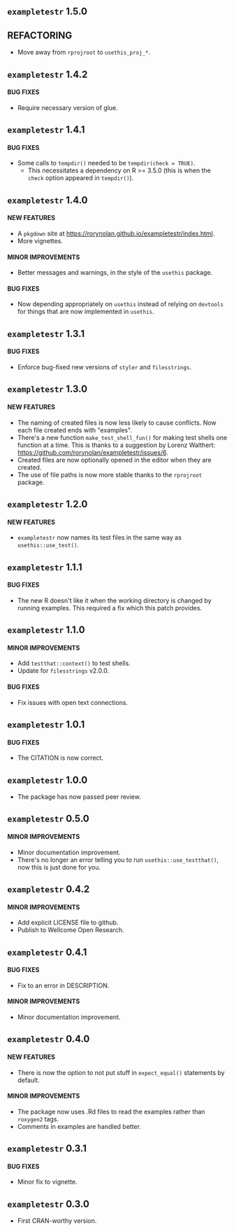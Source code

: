 ## `exampletestr` 1.5.0

## REFACTORING
* Move away from `rprojroot` to `usethis_proj_*`.


## `exampletestr` 1.4.2

#### BUG FIXES
* Require necessary version of glue.


## `exampletestr` 1.4.1

#### BUG FIXES
* Some calls to `tempdir()` needed to be `tempdir(check = TRUE)`.
    - This necessitates a dependency on R >= 3.5.0 (this is when the `check` option appeared in `tempdir()`).


## `exampletestr` 1.4.0

#### NEW FEATURES
* A `pkgdown` site at https://rorynolan.github.io/exampletestr/index.html.
* More vignettes.

#### MINOR IMPROVEMENTS
* Better messages and warnings, in the style of the `usethis` package.

#### BUG FIXES
* Now depending appropriately on `usethis` instead of relying on `devtools` for things that are now implemented in `usethis`.


## `exampletestr` 1.3.1

#### BUG FIXES
* Enforce bug-fixed new versions of `styler` and `filesstrings`.


## `exampletestr` 1.3.0

#### NEW FEATURES
* The naming of created files is now less likely to cause conflicts. Now each file created ends with "examples".
* There's a new function `make_test_shell_fun()` for making test shells one function at a time. This is thanks to a suggestion by Lorenz Walthert: <https://github.com/rorynolan/exampletestr/issues/6>.
* Created files are now optionally opened in the editor when they are created.
* The use of file paths is now more stable thanks to the `rprojroot` package.


## `exampletestr` 1.2.0

#### NEW FEATURES
* `exampletestr` now names its test files in the same way as `usethis::use_test()`.


## `exampletestr` 1.1.1

#### BUG FIXES
* The new R doesn't like it when the working directory is changed by running examples. This required a fix which this patch provides.


## `exampletestr` 1.1.0

#### MINOR IMPROVEMENTS
* Add `testthat::context()` to test shells.
* Update for `filesstrings` v2.0.0.

#### BUG FIXES
* Fix issues with open text connections.


## `exampletestr` 1.0.1

#### BUG FIXES
* The CITATION is now correct.


## `exampletestr` 1.0.0

* The package has now passed peer review.


## `exampletestr` 0.5.0

#### MINOR IMPROVEMENTS
* Minor documentation improvement.
* There's no longer an error telling you to run `usethis::use_testthat()`, now this is just done for you.


## `exampletestr` 0.4.2

#### MINOR IMPROVEMENTS
* Add explicit LICENSE file to github.
* Publish to Wellcome Open Research.


## `exampletestr` 0.4.1

#### BUG FIXES
* Fix to an error in DESCRIPTION.

#### MINOR IMPROVEMENTS
* Minor documentation improvement.


## `exampletestr` 0.4.0

#### NEW FEATURES
* There is now the option to not put stuff in `expect_equal()` statements by default.

#### MINOR IMPROVEMENTS
* The package now uses .Rd files to read the examples rather than `roxygen2` tags.
* Comments in examples are handled better.


## `exampletestr` 0.3.1

#### BUG FIXES
* Minor fix to vignette.

## `exampletestr` 0.3.0
* First CRAN-worthy version.
